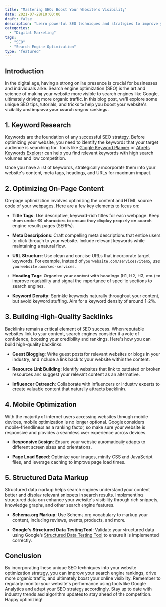 ```yaml
---
title: "Mastering SEO: Boost Your Website's Visibility"
date: 2021-07-28T10:00:00
draft: false
description: "Learn powerful SEO techniques and strategies to improve your website's rankings and drive more organic traffic."
categories:
  - "Digital Marketing"
tags:
  - "SEO"
  - "Search Engine Optimization"
type: "featured"
---
```


## Introduction

In the digital age, having a strong online presence is crucial for businesses and individuals alike. Search engine optimization (SEO) is the art and science of making your website more visible to search engines like Google, ultimately driving more organic traffic. In this blog post, we'll explore some unique SEO tips, tutorials, and tricks to help you boost your website's visibility and improve your search engine rankings.

## 1. Keyword Research

Keywords are the foundation of any successful SEO strategy. Before optimizing your website, you need to identify the keywords that your target audience is searching for. Tools like [Google Keyword Planner](https://ads.google.com/home/tools/keyword-planner/) or [Ahrefs Keywords Explorer](https://ahrefs.com/keywords-explorer) can help you find relevant keywords with high search volumes and low competition.

Once you have a list of keywords, strategically incorporate them into your website's content, meta tags, headings, and URLs for maximum impact.

## 2. Optimizing On-Page Content

On-page optimization involves optimizing the content and HTML source code of your webpages. Here are a few key elements to focus on:

- **Title Tags**: Use descriptive, keyword-rich titles for each webpage. Keep them under 60 characters to ensure they display properly on search engine results pages (SERPs).

- **Meta Descriptions**: Craft compelling meta descriptions that entice users to click through to your website. Include relevant keywords while maintaining a natural flow.

- **URL Structure**: Use clean and concise URLs that incorporate target keywords. For example, instead of `yourwebsite.com/services/item5`, use `yourwebsite.com/seo-services`.

- **Heading Tags**: Organize your content with headings (H1, H2, H3, etc.) to improve readability and signal the importance of specific sections to search engines.

- **Keyword Density**: Sprinkle keywords naturally throughout your content, but avoid keyword stuffing. Aim for a keyword density of around 1-2%.

## 3. Building High-Quality Backlinks

Backlinks remain a critical element of SEO success. When reputable websites link to your content, search engines consider it a vote of confidence, boosting your credibility and rankings. Here's how you can build high-quality backlinks:

- **Guest Blogging**: Write guest posts for relevant websites or blogs in your industry, and include a link back to your website within the content.

- **Resource Link Building**: Identify websites that link to outdated or broken resources and suggest your relevant content as an alternative.

- **Influencer Outreach**: Collaborate with influencers or industry experts to create valuable content that naturally attracts backlinks.

## 4. Mobile Optimization

With the majority of internet users accessing websites through mobile devices, mobile optimization is no longer optional. Google considers mobile-friendliness as a ranking factor, so make sure your website is responsive and provides a seamless user experience across devices.

- **Responsive Design**: Ensure your website automatically adapts to different screen sizes and orientations.

- **Page Load Speed**: Optimize your images, minify CSS and JavaScript files, and leverage caching to improve page load times.

## 5. Structured Data Markup

Structured data markup helps search engines understand your content better and display relevant snippets in search results. Implementing structured data can enhance your website's visibility through rich snippets, knowledge graphs, and other search engine features.

- **Schema.org Markup**: Use Schema.org vocabulary to markup your content, including reviews, events, products, and more.

- **Google's Structured Data Testing Tool**: Validate your structured data using Google's [Structured Data Testing Tool](https://search.google.com/structured-data/testing-tool/) to ensure it is implemented correctly.

## Conclusion

By incorporating these unique SEO techniques into your website optimization strategy, you can improve your search engine rankings, drive more organic traffic, and ultimately boost your online visibility. Remember to regularly monitor your website's performance using tools like Google Analytics and adapt your SEO strategy accordingly. Stay up to date with industry trends and algorithm updates to stay ahead of the competition. Happy optimizing!


